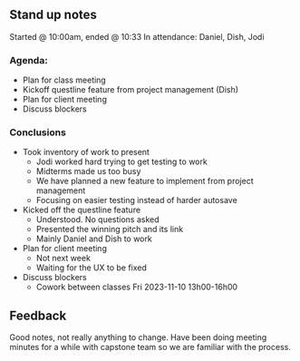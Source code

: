 ## Stand up notes
Started @ 10:00am, ended @ 10:33
In attendance: Daniel, Dish, Jodi

### Agenda:
- Plan for class meeting
- Kickoff questline feature from project management (Dish)
- Plan for client meeting
- Discuss blockers

### Conclusions
- Took inventory of work to present
	- Jodi worked hard trying to get testing to work
	- Midterms made us too busy
	- We have planned a new feature to implement from project management
	- Focusing on easier testing instead of harder autosave
- Kicked off the questline feature
	- Understood. No questions asked
	- Presented the winning pitch and its link
	- Mainly Daniel and Dish to work
- Plan for client meeting
	- Not next week
	- Waiting for the UX to be fixed
- Discuss blockers
	- Cowork between classes Fri 2023-11-10 13h00-16h00

## Feedback

Good notes, not really anything to change. Have been doing meeting minutes for a while with capstone team so we are familiar with the process.